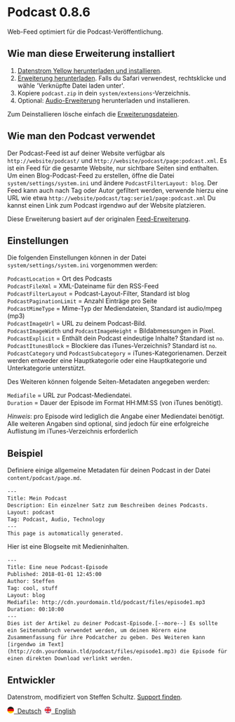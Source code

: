 Podcast 0.8.6
=============
Web-Feed optimiert für die Podcast-Veröffentlichung.

## Wie man diese Erweiterung installiert

1. [Datenstrom Yellow herunterladen und installieren](https://github.com/datenstrom/yellow/).
2. [Erweiterung herunterladen](https://github.com/schulle4u/yellow-extensions-schulle4u/raw/master/zip/podcast.zip). Falls du Safari verwendest, rechtsklicke und wähle 'Verknüpfte Datei laden unter'.
3. Kopiere `podcast.zip` in dein `system/extensions`-Verzeichnis.
4. Optional: [Audio-Erweiterung](https://github.com/schulle4u/yellow-extensions-schulle4u/tree/master/audio) herunterladen und installieren. 

Zum Deinstallieren lösche einfach die [Erweiterungsdateien](extension.ini).

## Wie man den Podcast verwendet

Der Podcast-Feed ist auf deiner Website verfügbar als `http://website/podcast/` und `http://website/podcast/page:podcast.xml`. Es ist ein Feed für die gesamte Website, nur sichtbare Seiten sind enthalten. Um einen Blog-Podcast-Feed zu erstellen, öffne die Datei `system/settings/system.ini` und ändere `PodcastFilterLayout: blog`. Der Feed kann auch nach Tag oder Autor gefiltert werden, verwende hierzu eine URL wie etwa `http://website/podcast/tag:serie1/page:podcast.xml` Du kannst einen Link zum Podcast irgendwo auf der Website platzieren. 

Diese Erweiterung basiert auf der originalen [Feed-Erweiterung](https://github.com/datenstrom/yellow-extensions/tree/master/features/feed).

## Einstellungen

Die folgenden Einstellungen können in der Datei `system/settings/system.ini` vorgenommen werden:

`PodcastLocation` = Ort des Podcasts  
`PodcastFileXml` = XML-Dateiname für den RSS-Feed  
`PodcastFilterLayout` = Podcast-Layout-Filter, Standard ist blog  
`PodcastPaginationLimit` = Anzahl Einträge pro Seite  
`PodcastMimeType` = Mime-Typ der Mediendateien, Standard ist audio/mpeg (mp3)  
`PodcastImageUrl` = URL zu deinem Podcast-Bild.  
`PodcastImageWidth` und `PodcastImageHeight` = Bildabmessungen in Pixel.  
`PodcastExplicit` = Enthält dein Podcast eindeutige Inhalte? Standard ist `no`.  
`PodcastItunesBlock` = Blockiere das iTunes-Verzeichnis? Standard ist `no`.  
`PodcastCategory` und `PodcastSubcategory` = iTunes-Kategorienamen. Derzeit werden entweder eine Hauptkategorie oder eine Hauptkategorie und Unterkategorie unterstützt.  

Des Weiteren können folgende Seiten-Metadaten angegeben werden: 

`Mediafile` = URL zur Podcast-Mediendatei.  
`Duration` = Dauer der Episode im Format HH:MM:SS (von iTunes benötigt).  

*Hinweis*: pro Episode wird lediglich die Angabe einer Mediendatei benötigt. Alle weiteren Angaben sind optional, sind jedoch für eine erfolgreiche Auflistung im iTunes-Verzeichnis erforderlich

## Beispiel

Definiere einige allgemeine Metadaten für deinen Podcast in der Datei `content/podcast/page.md`. 

```
---
Title: Mein Podcast
Description: Ein einzelner Satz zum Beschreiben deines Podcasts.
Layout: podcast
Tag: Podcast, Audio, Technology
---
This page is automatically generated.
```

Hier ist eine Blogseite mit Medieninhalten. 

```
---
Title: Eine neue Podcast-Episode
Published: 2018-01-01 12:45:00
Author: Steffen
Tag: cool, stuff
Layout: blog
Mediafile: http://cdn.yourdomain.tld/podcast/files/episode1.mp3
Duration: 00:10:00
---
Dies ist der Artikel zu deiner Podcast-Episode.[--more--] Es sollte ein Seitenumbruch verwendet werden, um deinen Hörern eine Zusammenfassung für ihre Podcatcher zu geben. Des Weiteren kann [irgendwo im Text](http://cdn.yourdomain.tld/podcast/files/episode1.mp3) die Episode für einen direkten Download verlinkt werden. 
```

## Entwickler

Datenstrom, modifiziert von Steffen Schultz. [Support finden](https://github.com/schulle4u/yellow-extensions-schulle4u/issues).

<p>
<a href="README-de.md"><img src="https://raw.githubusercontent.com/datenstrom/yellow-extensions/master/features/help/language-de.png" width="15" height="15" alt="Deutsch">&nbsp; Deutsch</a>&nbsp;
<a href="README.md"><img src="https://raw.githubusercontent.com/datenstrom/yellow-extensions/master/features/help/language-en.png" width="15" height="15" alt="English">&nbsp; English</a>&nbsp;
</p>
